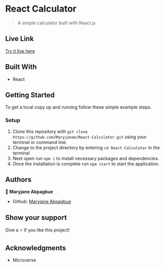 # React Calculator

> A simple calculator built with React.js

## Live Link
   [Try it live here](https://monkey-calculator.herokuapp.com/)


## Built With

- React


## Getting Started

To get a local copy up and running follow these simple example steps.

### Setup

1.  Clone this repository with
    `git clone https://github.com/Maryjanee/React-Calculator.git` using your terminal or command line.
2.  Change to the project directory by entering `cd React-Calculator` in the terminal
3.  Next open run `npm i` to install necessary packages and dependencies.
4.  Once the installation is complete run `npm start` to start the application.


## Authors

👤 **Maryjane Akpagbue**

- Github: [Maryjane Akpagbue](https://github.com/Maryjanee)


## Show your support

Give a ⭐️ if you like this project!

## Acknowledgments

- Microverse
